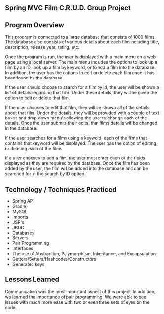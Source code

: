 ## Spring MVC Film C.R.U.D. Group Project


## Program Overview

This program is connected to a large database that consists of 1000 films.  The
database also consists of various details about each film including title, description, release year, rating, etc.

Once the program is run, the user is displayed with a main menu on a web page using a local server. The main menu includes the options to look up a film by an ID, look up a film by keyword, or to add a film into the database. In addition, the user has the options to edit or delete each film once it has been found by the database.

If the user should choose to search for a film by id, the user will be shown a list of details regarding that film.  Under these details, they will be given the option to edit or delete that film.

If the user chooses to edit that film, they will be shown all of the details about that film. Under the details, they will be provided with a couple of text boxes and drop down menu's allowing the user to change each of the details. Once the user submits their edits, that films details will be changed in the database.

If the user searches for a films using a keyword, each of the films that contains that keyword will be displayed. The user has the option of editing or deleting each of the films.

If a user chooses to add a film, the user must enter each of the fields displayed as they are required by the database. Once the film has been added by the user, the film will be added into the database and can be searched for in the search by ID option.


## Technology / Techniques Practiced

* Spring API
* Gradle
* MySQL
* Imports
* JSP's
* JBDC
* Databases
* Servers
* Pair Programming
* Interfaces
* The use of Abstraction, Polymorphism, Inheritance, and Encapsulation
* Getters/Setters/Hashcodes/Constructors
* Generated keys


## Lessons Learned

Communication was the most important aspect of this project. In addition, we learned the importance of pair programming. We were able to see issues with much more ease with two or even three sets of eyes on the code.  
